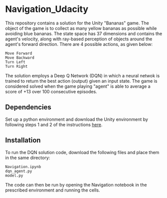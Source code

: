 # Navigation_Udacity

This repository contains a solution for the Unity "Bananas" game. The object of the game is to collect as many yellow bananas as possible while avoiding blue bananas. The state space has 37 dimensions and contains the agent's velocity, along with ray-based perception of objects around the agent's forward direction. There are 4 possible actions, as given below:

    Move Forward
    Move Backward
    Turn Left
    Turn Right

The solution employs a Deep Q Network (DQN) in which a neural netwok is trained to return the best action (output) given an input state. The game is considered solved when the game playing "agent" is able to average a score of +13 over 100 consecutive episodes.

## Dependencies

Set up a python environment and download the Unity environment by following steps 1 and 2 of the instructions <a href="https://classroom.udacity.com/nanodegrees/nd893/parts/6b0c03a7-6667-4fcf-a9ed-dd41a2f76485/modules/4eeb16ab-5ac5-47bf-974d-12784e9730d7/lessons/69bd42c6-b70e-4866-9764-9bfa8c03cdea/concepts/319dc918-bd2c-4d3b-80a5-063bb5f1905a">here</a>.

## Installation

To run the DQN solution code, download the following files and place them in the same directory:
    
    Navigation.ipynb
    dqn_agent.py
    model.py

The code can then be run by opening the Navigation notebook in the prescribed environment and running the cells.
